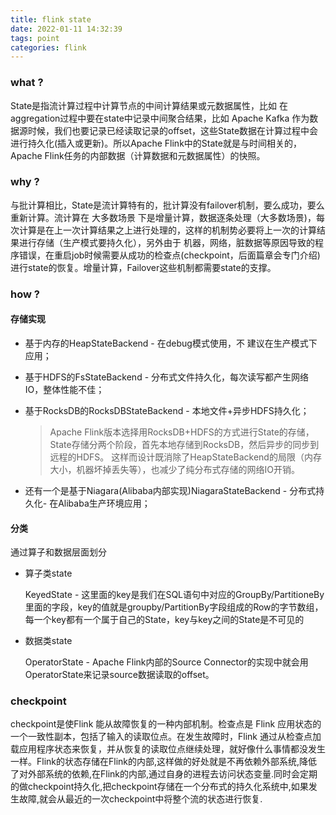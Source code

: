 ```yaml
---
title: flink state
date: 2022-01-11 14:32:39
tags: point
categories: flink
---
```


### what ?

State是指流计算过程中计算节点的中间计算结果或元数据属性，比如 在aggregation过程中要在state中记录中间聚合结果，比如 Apache Kafka 作为数据源时候，我们也要记录已经读取记录的offset，这些State数据在计算过程中会进行持久化(插入或更新)。所以Apache Flink中的State就是与时间相关的，Apache Flink任务的内部数据（计算数据和元数据属性）的快照。

### why ?

与批计算相比，State是流计算特有的，批计算没有failover机制，要么成功，要么重新计算。流计算在 大多数场景 下是增量计算，数据逐条处理（大多数场景)，每次计算是在上一次计算结果之上进行处理的，这样的机制势必要将上一次的计算结果进行存储（生产模式要持久化），另外由于 机器，网络，脏数据等原因导致的程序错误，在重启job时候需要从成功的检查点(checkpoint，后面篇章会专门介绍)进行state的恢复。增量计算，Failover这些机制都需要state的支撑。

### how ?

#### 存储实现

- 基于内存的HeapStateBackend - 在debug模式使用，不 建议在生产模式下应用；

- 基于HDFS的FsStateBackend - 分布式文件持久化，每次读写都产生网络IO，整体性能不佳；

- 基于RocksDB的RocksDBStateBackend - 本地文件+异步HDFS持久化；
  
  > Apache Flink版本选择用RocksDB+HDFS的方式进行State的存储，State存储分两个阶段，首先本地存储到RocksDB，然后异步的同步到远程的HDFS。 这样而设计既消除了HeapStateBackend的局限（内存大小，机器坏掉丢失等），也减少了纯分布式存储的网络IO开销。

- 还有一个是基于Niagara(Alibaba内部实现)NiagaraStateBackend - 分布式持久化- 在Alibaba生产环境应用；

#### 分类

通过算子和数据层面划分

- 算子类state
  
  KeyedState - 这里面的key是我们在SQL语句中对应的GroupBy/PartitioneBy里面的字段，key的值就是groupby/PartitionBy字段组成的Row的字节数组，每一个key都有一个属于自己的State，key与key之间的State是不可见的

- 数据类state
  
  OperatorState - Apache Flink内部的Source Connector的实现中就会用OperatorState来记录source数据读取的offset。

### checkpoint

checkpoint是使Flink 能从故障恢复的一种内部机制。检查点是 Flink 应用状态的一个一致性副本，包括了输入的读取位点。在发生故障时，Flink 通过从检查点加载应用程序状态来恢复，并从恢复的读取位点继续处理，就好像什么事情都没发生一样。Flink的状态存储在Flink的内部,这样做的好处就是不再依赖外部系统,降低了对外部系统的依赖,在Flink的内部,通过自身的进程去访问状态变量.同时会定期的做checkpoint持久化,把checkpoint存储在一个分布式的持久化系统中,如果发生故障,就会从最近的一次checkpoint中将整个流的状态进行恢复.
